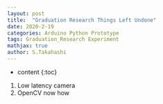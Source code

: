 ```yaml
---
layout: post
title:  "Graduation Research Things Left Undone"
date: 2020-2-19
categories: Arduino Python Prototype
tags: Graduation_Research Experiment
mathjax: true
author: S.Takahashi
---
```


* content
{:toc}

1. Low latency camera
2. OpenCV now how